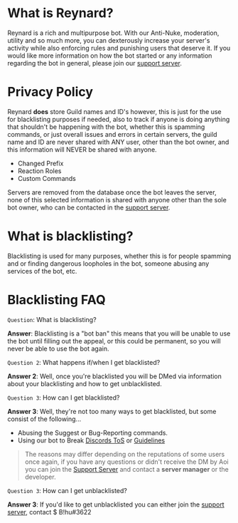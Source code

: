 # What is Reynard?
Reynard is a rich and multipurpose bot. With our Anti-Nuke, moderation, utility and so much more, you can dexterously
increase your server's activity while also enforcing rules and punishing users that deserve it. If you would like more information on how the bot started or any information regarding the bot in general, please join our [support server](https://discord.gg/yrvnwu557g).

# Privacy Policy
Reynard **does** store Guild names and ID's however, this is just for the use for blacklisting purposes if needed, also to track if anyone is doing anything that shouldn't be happening with the bot, whether this is spamming commands, or just overall issues and errors in certain servers, the guild name and ID are never shared with ANY user, other than the bot owner, and this information will NEVER be shared with anyone.
- Changed Prefix
- Reaction Roles
- Custom Commands

Servers are removed from the database once the bot leaves the server, none of this selected information is shared with anyone other than the sole bot owner, who can be contacted in the [support server](https://discord.gg/yrvnwu557g).

# What is blacklisting?
Blacklisting is used for many purposes, whether this is for people spamming and or finding dangerous loopholes in the bot, someone abusing any services of the bot, etc.

# Blacklisting FAQ
`Question`: What is blacklisting? 

**Answer**: Blacklisting is a "bot ban" this means that you will be unable to use the bot until filling out the appeal, or this could be permanent, so you will never be able to use the bot again.

`Question 2`: What happens if/when I get blacklisted?

**Answer 2**: Well, once you're blacklisted you will be DMed via information about your blacklisting and how to get unblacklisted.

`Question 3`: How can I get blacklisted?

**Answer 3**: Well, they're not too many ways to get blacklisted, but some consist of the following...
- Abusing the Suggest or Bug-Reporting commands.
- Using our bot to Break [Discords ToS](https://discord.com/terms) or [Guidelines](https://discord.com/guidelines)
 > The reasons may differ depending on the reputations of some users once again, if you have any questions or didn't receive the DM by Aoi you can join the [Support Server](https://discord.gg/KHx4pyARWB) and contact a **server manager** or the developer.
 
`Question 3`: How can I get unblacklisted?

**Answer 3**: If you'd like to get unblacklisted you can either join the [support server](https://discord.gg/yrvnwu557g), contact $ B!hu#3622
